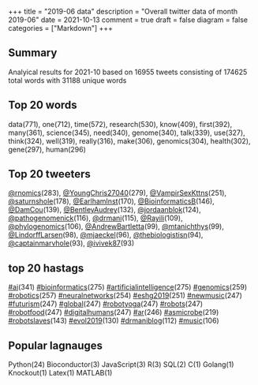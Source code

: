 +++
title = "2019-06 data"
description = "Overall twitter data of month 2019-06"
date = 2021-10-13
comment = true
draft = false
diagram = false
categories = ["Markdown"]
+++

## Summary
Analyical results for 2021-10 based on 16955 tweets consisting of 174625 total words with 31188 unique words


## Top 20 words
data(771), one(712), time(572), research(530), know(409), first(392), many(361), science(345), need(340), genome(340), talk(339), use(327), think(324), well(319), really(316), make(306), genomics(304), health(302), gene(297), human(296)

## Top 20 tweeters
[@rnomics](https://twitter.com/rnomics)(283), [@YoungChris27040](https://twitter.com/YoungChris27040)(279), [@VampirSexKttns](https://twitter.com/VampirSexKttns)(251), [@saturnshole](https://twitter.com/saturnshole)(178), [@EarlhamInst](https://twitter.com/EarlhamInst)(170), [@BioinformaticsB](https://twitter.com/BioinformaticsB)(146), [@DamCou](https://twitter.com/DamCou)(139), [@BentleyAudrey](https://twitter.com/BentleyAudrey)(132), [@jordaanblok](https://twitter.com/jordaanblok)(124), [@pathogenomenick](https://twitter.com/pathogenomenick)(116), [@drmani](https://twitter.com/drmani)(115), [@Rayili](https://twitter.com/Rayili)(109), [@phylogenomics](https://twitter.com/phylogenomics)(106), [@AndrewBartletta](https://twitter.com/AndrewBartletta)(99), [@mtanichthys](https://twitter.com/mtanichthys)(99), [@LindorffLarsen](https://twitter.com/LindorffLarsen)(98), [@mjaeckel](https://twitter.com/mjaeckel)(96), [@thebiologistisn](https://twitter.com/thebiologistisn)(94), [@captainmarvhole](https://twitter.com/captainmarvhole)(93), [@ivivek87](https://twitter.com/ivivek87)(93)

## top 20 hastags
[#ai](https://twitter.com/hashtag/ai)(341) [#bioinformatics](https://twitter.com/hashtag/bioinformatics)(275) [#artificialintelligence](https://twitter.com/hashtag/artificialintelligence)(275) [#genomics](https://twitter.com/hashtag/genomics)(259) [#robotics](https://twitter.com/hashtag/robotics)(257) [#neuralnetworks](https://twitter.com/hashtag/neuralnetworks)(254) [#eshg2019](https://twitter.com/hashtag/eshg2019)(251) [#newmusic](https://twitter.com/hashtag/newmusic)(247) [#futurism](https://twitter.com/hashtag/futurism)(247) [#global](https://twitter.com/hashtag/global)(247) [#robotyoga](https://twitter.com/hashtag/robotyoga)(247) [#robots](https://twitter.com/hashtag/robots)(247) [#robotfood](https://twitter.com/hashtag/robotfood)(247) [#digitalhumans](https://twitter.com/hashtag/digitalhumans)(247) [#ar](https://twitter.com/hashtag/ar)(246) [#asmicrobe](https://twitter.com/hashtag/asmicrobe)(219) [#robotslaves](https://twitter.com/hashtag/robotslaves)(143) [#evol2019](https://twitter.com/hashtag/evol2019)(130) [#drmaniblog](https://twitter.com/hashtag/drmaniblog)(112) [#music](https://twitter.com/hashtag/music)(106)

## Popular lagnauges
Python(24) Bioconductor(3) JavaScript(3) R(3) SQL(2) C(1) Golang(1) Knockout(1) Latex(1) MATLAB(1)
